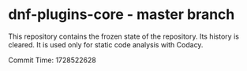 # dnf-plugins-core - master branch

This repository contains the frozen state of the repository.
Its history is cleared. It is used only for static code
analysis with Codacy.

Commit Time: 1728522628